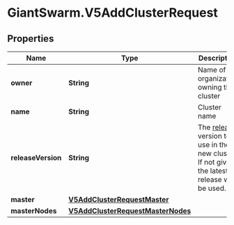 # GiantSwarm.V5AddClusterRequest

## Properties
Name | Type | Description | Notes
------------ | ------------- | ------------- | -------------
**owner** | **String** | Name of the organization owning the cluster  | 
**name** | **String** | Cluster name | [optional] 
**releaseVersion** | **String** | The [release](https://docs.giantswarm.io/api/#tag/releases) version to use in the new cluster. If not given, the latest release will be used.  | [optional] 
**master** | [**V5AddClusterRequestMaster**](V5AddClusterRequestMaster.md) |  | [optional] 
**masterNodes** | [**V5AddClusterRequestMasterNodes**](V5AddClusterRequestMasterNodes.md) |  | [optional] 


